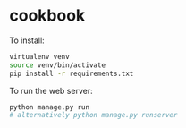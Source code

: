 # cookbook

To install:
```bash
virtualenv venv
source venv/bin/activate
pip install -r requirements.txt
```

To run the web server:
```bash
python manage.py run 
# alternatively python manage.py runserver
```
